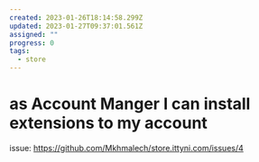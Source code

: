 ```yaml
---
created: 2023-01-26T18:14:58.299Z
updated: 2023-01-27T09:37:01.561Z
assigned: ""
progress: 0
tags:
  - store
---
```


# as Account Manger I can install extensions to my account

issue: https://github.com/Mkhmalech/store.ittyni.com/issues/4
